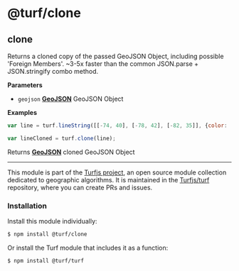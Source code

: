 # @turf/clone

<!-- Generated by documentation.js. Update this documentation by updating the source code. -->

## clone

Returns a cloned copy of the passed GeoJSON Object, including possible 'Foreign Members'.
~3-5x faster than the common JSON.parse + JSON.stringify combo method.

**Parameters**

-   `geojson` **[GeoJSON][1]** GeoJSON Object

**Examples**

```javascript
var line = turf.lineString([[-74, 40], [-78, 42], [-82, 35]], {color: 'red'});

var lineCloned = turf.clone(line);
```

Returns **[GeoJSON][1]** cloned GeoJSON Object

[1]: https://tools.ietf.org/html/rfc7946#section-3

<!-- This file is automatically generated. Please don't edit it directly:
if you find an error, edit the source file (likely index.js), and re-run
./scripts/generate-readmes in the turf project. -->

---

This module is part of the [Turfjs project](http://turfjs.org/), an open source
module collection dedicated to geographic algorithms. It is maintained in the
[Turfjs/turf](https://github.com/Turfjs/turf) repository, where you can create
PRs and issues.

### Installation

Install this module individually:

```sh
$ npm install @turf/clone
```

Or install the Turf module that includes it as a function:

```sh
$ npm install @turf/turf
```
